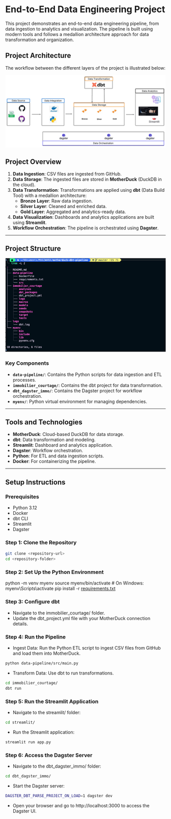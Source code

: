 # End-to-End Data Engineering Project

This project demonstrates an end-to-end data engineering pipeline, from data ingestion to analytics and visualization. The pipeline is built using modern tools and follows a medallion architecture approach for data transformation and organization.

## Project Architecture

The workflow between the different layers of the project is illustrated below:

![Project Architecture](images/project-architecture.jpeg "Project Architecture")

## Project Overview

1. **Data Ingestion**: CSV files are ingested from GitHub.
2. **Data Storage**: The ingested files are stored in **MotherDuck** (DuckDB in the cloud).
3. **Data Transformation**: Transformations are applied using **dbt** (Data Build Tool) with a medallion architecture:
   - **Bronze Layer**: Raw data ingestion.
   - **Silver Layer**: Cleaned and enriched data.
   - **Gold Layer**: Aggregated and analytics-ready data.
4. **Data Visualization**: Dashboards and analytics applications are built using **Streamlit**.
5. **Workflow Orchestration**: The pipeline is orchestrated using **Dagster**.

---

## Project Structure

![Pipeline Architecture](images/project-structure.png "Project Structure")

### Key Components

- **`data-pipeline/`**: Contains the Python scripts for data ingestion and ETL processes.
- **`immobilier_courtage/`**: Contains the dbt project for data transformation.
- **`dbt_dagster_immo/`**: Contains the Dagster project for workflow orchestration.
- **`myenv/`**: Python virtual environment for managing dependencies.


---

## Tools and Technologies

- **MotherDuck**: Cloud-based DuckDB for data storage.
- **dbt**: Data transformation and modeling.
- **Streamlit**: Dashboard and analytics application.
- **Dagster**: Workflow orchestration.
- **Python**: For ETL and data ingestion scripts.
- **Docker**: For containerizing the pipeline.

---

## Setup Instructions

### Prerequisites

- Python 3.12
- Docker
- dbt CLI
- Streamlit
- Dagster

### Step 1: Clone the Repository

```bash
git clone <repository-url>
cd <repository-folder>
```

### Step 2: Set Up the Python Environment

python -m venv myenv
source myenv/bin/activate  # On Windows: myenv\Scripts\activate
pip install -r [requirements.txt](http://_vscodecontentref_/1)

### Step 3: Configure dbt

- Navigate to the immobilier_courtage/ folder.
- Update the dbt_project.yml file with your MotherDuck connection details.

### Step 4: Run the Pipeline

- Ingest Data: Run the Python ETL script to ingest CSV files from GitHub and load them into MotherDuck.
```bash 
python data-pipeline/src/main.py 
```

- Transform Data: Use dbt to run transformations.

```bash
cd immobilier_courtage/
dbt run
```

### Step 5: Run the Streamlit Application

- Navigate to the streamlit/ folder:
```bash 
cd streamlit/
```

- Run the Streamlit application:
```bash 
streamlit run app.py
```

### Step 6: Access the Dagster Server

- Navigate to the dbt_dagster_immo/ folder:
```bash 
cd dbt_dagster_immo/
```

- Start the Dagster server:
```bash 
DAGSTER_DBT_PARSE_PROJECT_ON_LOAD=1 dagster dev  
```
- Open your browser and go to http://localhost:3000 to access the Dagster UI.